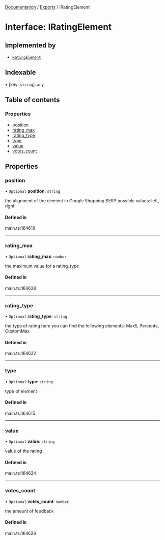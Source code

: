 [Documentation](../README.md) / [Exports](../modules.md) / IRatingElement

# Interface: IRatingElement

## Implemented by

- [`RatingElement`](../classes/RatingElement.md)

## Indexable

▪ [key: `string`]: `any`

## Table of contents

### Properties

- [position](IRatingElement.md#position)
- [rating\_max](IRatingElement.md#rating_max)
- [rating\_type](IRatingElement.md#rating_type)
- [type](IRatingElement.md#type)
- [value](IRatingElement.md#value)
- [votes\_count](IRatingElement.md#votes_count)

## Properties

### position

• `Optional` **position**: `string`

the alignment of the element in Google Shopping SERP
possible values:
left, right

#### Defined in

main.ts:164619

___

### rating\_max

• `Optional` **rating\_max**: `number`

the maximum value for a rating_type

#### Defined in

main.ts:164628

___

### rating\_type

• `Optional` **rating\_type**: `string`

the type of rating
here you can find the following elements: Max5, Percents, CustomMax

#### Defined in

main.ts:164622

___

### type

• `Optional` **type**: `string`

type of element

#### Defined in

main.ts:164615

___

### value

• `Optional` **value**: `string`

value of the rating

#### Defined in

main.ts:164624

___

### votes\_count

• `Optional` **votes\_count**: `number`

the amount of feedback

#### Defined in

main.ts:164626
